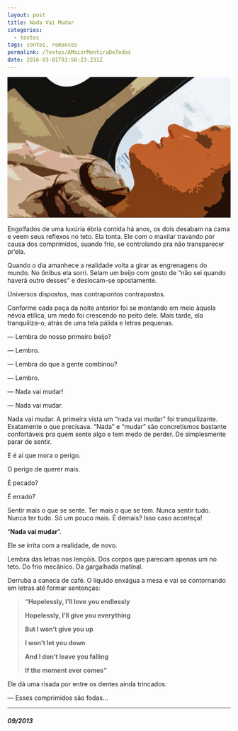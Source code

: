 ```yaml
---
layout: post
title: Nada Vai Mudar
categories:
  - textos
tags: contos, romances
permalink: /Textos/AMaiorMentiraDeTodas
date: 2016-03-01T03:58:23.231Z
---
```

![](/images/uploads/1_yh1igexwrypk6og92ef9lq.png)

Engolfados de uma luxúria ébria contida há anos, os dois desabam na cama e veem seus reflexos no teto. Ela tonta. Ele com o maxilar travando por causa dos comprimidos, suando frio, se controlando pra não transparecer pr’ela.

Quando o dia amanhece a realidade volta a girar as engrenagens do mundo. No ônibus ela sorri. Selam um beijo com gosto de “não sei quando haverá outro desses” e deslocam-se opostamente.

Universos dispostos, mas contrapontos contrapostos.

Conforme cada peça da noite anterior foi se montando em meio àquela névoa etílica, um medo foi crescendo no peito dele. Mais tarde, ela tranquiliza-o, atrás de uma tela pálida e letras pequenas.

— Lembra do nosso primeiro beijo?

— Lembro.

— Lembra do que a gente combinou?

— Lembro.

— Nada vai mudar!

— Nada vai mudar.

Nada vai mudar. A primeira vista um “nada vai mudar” foi tranquilizante. Exatamente o que precisava. “Nada” e “mudar” são concretismos bastante confortáveis pra quem sente algo e tem medo de perder. De simplesmente parar de sentir.

E é aí que mora o perigo.

O perigo de querer mais.

É pecado?

É errado?

Sentir mais o que se sente. Ter mais o que se tem. Nunca sentir tudo. Nunca ter tudo. Só um pouco mais. É demais? Isso caso aconteça!

“**Nada vai mudar**”.

Ele se irrita com a realidade, de novo.

Lembra das letras nos lençóis. Dos corpos que pareciam apenas um no teto. Do frio mecânico. Da gargalhada matinal.

Derruba a caneca de café. O líquido enxágua a mesa e vai se contornando em letras até formar sentenças:

> **“Hopelessly, I’ll love you endlessly**
>
> **Hopelessly, I’ll give you everything**
>
> **But I won’t give you up**
>
> **I won’t let you down**
>
> **And I don’t leave you falling**
>
> **If the moment ever comes”**

Ele dá uma risada por entre os dentes ainda trincados:

— Esses comprimidos são fodas…

- - -

##### *09/2013*